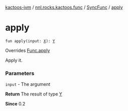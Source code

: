 [kactoos-jvm](../../index.md) / [nnl.rocks.kactoos.func](../index.md) / [SyncFunc](index.md) / [apply](./apply.md)

# apply

`fun apply(input: `[`X`](index.md#X)`): `[`Y`](index.md#Y)

Overrides [Func.apply](../../nnl.rocks.kactoos/-func/apply.md)

Apply it.

### Parameters

`input` - The argument

**Return**
The result of type [Y](index.md#Y)

**Since**
0.2

